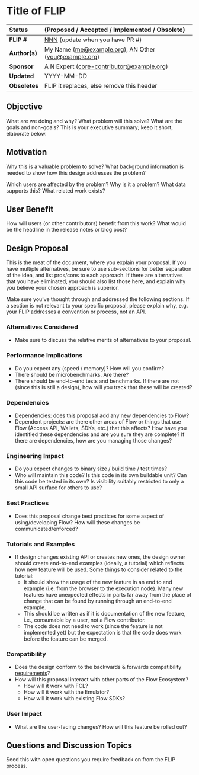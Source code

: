 # Title of FLIP

| Status        | (Proposed / Accepted / Implemented / Obsolete)       |
:-------------- |:---------------------------------------------------- |
| **FLIP #**    | [NNN](https://github.com/onflow/flow/pull/NNN) (update when you have PR #)|
| **Author(s)** | My Name (me@example.org), AN Other (you@example.org) |
| **Sponsor**   | A N Expert (core-contributor@example.org)            |
| **Updated**   | YYYY-MM-DD                                           |
| **Obsoletes** | FLIP it replaces, else remove this header            |

## Objective

What are we doing and why? What problem will this solve? What are the goals and
non-goals? This is your executive summary; keep it short, elaborate below.

## Motivation

Why this is a valuable problem to solve? What background information is needed
to show how this design addresses the problem?

Which users are affected by the problem? Why is it a problem? What data supports
this? What related work exists?

## User Benefit

How will users (or other contributors) benefit from this work? What would be the
headline in the release notes or blog post?

## Design Proposal

This is the meat of the document, where you explain your proposal. If you have
multiple alternatives, be sure to use sub-sections for better separation of the
idea, and list pros/cons to each approach. If there are alternatives that you
have eliminated, you should also list those here, and explain why you believe
your chosen approach is superior.

Make sure you’ve thought through and addressed the following sections. If a 
section is not relevant to your specific proposal, please explain why, e.g. 
your FLIP addresses a convention or process, not an API.

### Alternatives Considered
* Make sure to discuss the relative merits of alternatives to your proposal.

### Performance Implications
* Do you expect any (speed / memory)? How will you confirm?
* There should be microbenchmarks. Are there?
* There should be end-to-end tests and benchmarks. If there are not (since this is still a design), how will you track that these will be created?

### Dependencies
* Dependencies: does this proposal add any new dependencies to Flow?
* Dependent projects: are there other areas of Flow or things that use Flow (Access API, Wallets, SDKs, etc.) that this affects? How have you identified these dependencies and are you sure they are complete? If there are dependencies, how are you managing those changes?

### Engineering Impact
* Do you expect changes to binary size / build time / test times?
* Who will maintain this code? Is this code in its own buildable unit? Can this code be tested in its own? Is visibility suitably restricted to only a small API surface for others to use?

### Best Practices
* Does this proposal change best practices for some aspect of using/developing Flow? How will these changes be communicated/enforced?

### Tutorials and Examples
* If design changes existing API or creates new ones, the design owner should create end-to-end examples (ideally, a tutorial) which reflects how new feature will be used. Some things to consider related to the tutorial:
    - It should show the usage of the new feature in an end to end example (i.e. from the browser to the execution node). Many new features have unexpected effects in parts far away from the place of change that can be found by running through an end-to-end example.
    - This should be written as if it is documentation of the new feature, i.e., consumable by a user, not a Flow contributor. 
    - The code does not need to work (since the feature is not implemented yet) but the expectation is that the code does work before the feature can be merged. 

### Compatibility
* Does the design conform to the backwards & forwards compatibility [requirements](../docs/compatibility.md)?
* How will this proposal interact with other parts of the Flow Ecosystem?
    - How will it work with FCL?
    - How will it work with the Emulator?
    - How will it work with existing Flow SDKs?

### User Impact
* What are the user-facing changes? How will this feature be rolled out?

## Questions and Discussion Topics

Seed this with open questions you require feedback on from the FLIP process.
